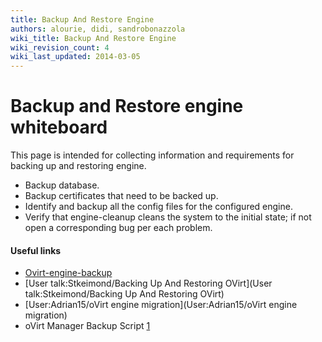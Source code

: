 ```yaml
---
title: Backup And Restore Engine
authors: alourie, didi, sandrobonazzola
wiki_title: Backup And Restore Engine
wiki_revision_count: 4
wiki_last_updated: 2014-03-05
---
```


# Backup and Restore engine whiteboard

This page is intended for collecting information and requirements for backing up and restoring engine.

*   Backup database.
*   Backup certificates that need to be backed up.
*   Identify and backup all the config files for the configured engine.
*   Verify that engine-cleanup cleans the system to the initial state; if not open a corresponding bug per each problem.

#### Useful links

*   [Ovirt-engine-backup](Ovirt-engine-backup)
*   [User talk:Stkeimond/Backing Up And Restoring OVirt](User talk:Stkeimond/Backing Up And Restoring OVirt)
*   [User:Adrian15/oVirt engine migration](User:Adrian15/oVirt engine migration)
*   oVirt Manager Backup Script [1](http://learnlinuxchennai.blogspot.it/2015/08/ovirt-manager-backup-script.html?m=1)
